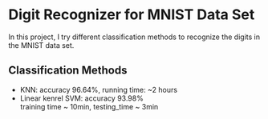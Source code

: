 <h1>Digit Recognizer for MNIST Data Set</h1>
In this project, I try different classification methods to recognize the digits in the MNIST data set.

<h2>Classification Methods</h2>
<ul>
<li>
KNN: accuracy 96.64%, running time: ~2 hours
</li>
<li>
Linear kenrel SVM: accuracy 93.98% <br> 
training time ~ 10min, testing_time ~ 3min
</li>
</ul>